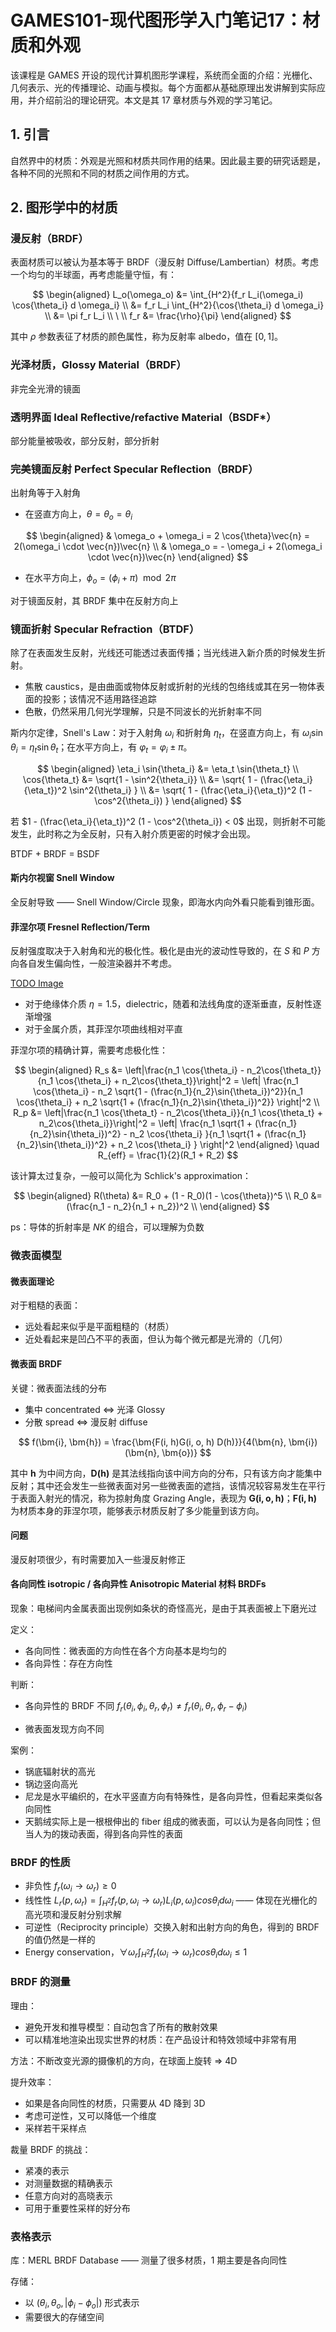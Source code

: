 # GAMES101-现代图形学入门笔记17：材质和外观


该课程是 GAMES 开设的现代计算机图形学课程，系统而全面的介绍：光栅化、几何表示、光的传播理论、动画与模拟。每个方面都从基础原理出发讲解到实际应用，并介绍前沿的理论研究。本文是其 17 章材质与外观的学习笔记。

## 1. 引言

自然界中的材质：外观是光照和材质共同作用的结果。因此最主要的研究话题是，各种不同的光照和不同的材质之间作用的方式。

## 2. 图形学中的材质

### 漫反射（BRDF）

表面材质可以被认为基本等于 BRDF（漫反射 Diffuse/Lambertian）材质。考虑一个均匀的半球面，再考虑能量守恒，有：

$$
\begin{aligned}
L_o(\omega_o) &= \int_{H^2}{f_r L_i(\omega_i) \cos{\theta_i} d \omega_i} \\
&= f_r L_i \int_{H^2}{\cos{\theta_i} d \omega_i} \\
&= \pi f_r L_i \\
\ \\
f_r &= \frac{\rho}{\pi}
\end{aligned}
$$

其中 $\rho$ 参数表征了材质的颜色属性，称为反射率 albedo，值在 $[0,1]$。

### 光泽材质，Glossy Material（BRDF）

非完全光滑的镜面

### 透明界面 Ideal Reflective/refactive Material（BSDF*）

部分能量被吸收，部分反射，部分折射

### 完美镜面反射 Perfect Specular Reflection（BRDF）

出射角等于入射角

- 在竖直方向上，$\theta = \theta_o = \theta_i$

$$
\begin{aligned}
& \omega_o + \omega_i = 2 \cos{\theta}\vec{n} = 2(\omega_i \cdot \vec{n})\vec{n} \\
& \omega_o = - \omega_i + 2(\omega_i \cdot \vec{n})\vec{n}
\end{aligned}
$$

- 在水平方向上，$\phi_o = (\phi_i + \pi)\mod{2\pi}$

对于镜面反射，其 BRDF 集中在反射方向上

### 镜面折射 Specular Refraction（BTDF）

除了在表面发生反射，光线还可能透过表面传播；当光线进入新介质的时候发生折射。

- 焦散 caustics，是由曲面或物体反射或折射的光线的包络线或其在另一物体表面的投影；该情况不适用路径追踪
- 色散，仍然采用几何光学理解，只是不同波长的光折射率不同

斯内尔定律，Snell's Law：对于入射角 $\omega_i$ 和折射角 $\eta_t$，在竖直方向上，有 $\omega_i \sin{\theta_i} = \eta_t \sin{\theta_t}$；在水平方向上，有 $\varphi_t = \varphi_i \pm \pi$。

$$
\begin{aligned}
\eta_i \sin{\theta_i} &= \eta_t \sin{\theta_t} \\
\cos{\theta_t} &= \sqrt{1 - \sin^2{\theta_i}} \\
&= \sqrt{ 1 - (\frac{\eta_i}{\eta_t})^2 \sin^2{\theta_i} } \\
&= \sqrt{ 1 - (\frac{\eta_i}{\eta_t})^2 (1 - \cos^2{\theta_i}) }
\end{aligned}
$$

若 $1 - (\frac{\eta_i}{\eta_t})^2 (1 - \cos^2{\theta_i}) < 0$ 出现，则折射不可能发生，此时称之为全反射，只有入射介质更密的时候才会出现。

BTDF + BRDF = BSDF
#### 斯内尔视窗 Snell Window

全反射导致 —— Snell Window/Circle 现象，即海水内向外看只能看到锥形面。

#### 菲涅尔项 Fresnel Reflection/Term

反射强度取决于入射角和光的极化性。极化是由光的波动性导致的，在 $S$ 和 $P$ 方向各自发生偏向性，一般渲染器并不考虑。

[TODO Image]()

- 对于绝缘体介质 $\eta = 1.5$，dielectric，随着和法线角度的逐渐垂直，反射性逐渐增强
- 对于金属介质，其菲涅尔项曲线相对平直

菲涅尔项的精确计算，需要考虑极化性：

$$
\begin{aligned}
R_s &= \left|\frac{n_1 \cos{\theta_i} - n_2\cos{\theta_t}}{n_1 \cos{\theta_i} + n_2\cos{\theta_t}}\right|^2 = \left| \frac{n_1 \cos{\theta_i} - n_2 \sqrt{1 - (\frac{n_1}{n_2}\sin{\theta_i})^2}}{n_1 \cos{\theta_i} + n_2 \sqrt{1 + (\frac{n_1}{n_2}\sin{\theta_i})^2}} \right|^2 \\
R_p &= \left|\frac{n_1 \cos{\theta_t} - n_2\cos{\theta_i}}{n_1 \cos{\theta_t} + n_2\cos{\theta_i}}\right|^2 = \left| \frac{n_1 \sqrt{1 + (\frac{n_1}{n_2}\sin{\theta_i})^2} - n_2 \cos{\theta_i} }{n_1 \sqrt{1 + (\frac{n_1}{n_2}\sin{\theta_i})^2} + n_2 \cos{\theta_i} } \right|^2
\end{aligned}
\quad R_{eff} = \frac{1}{2}(R_1 + R_2)
$$

该计算太过复杂，一般可以简化为 Schlick's approximation：

$$
\begin{aligned}
R(\theta) &= R_0 + (1 - R_0)(1 - \cos{\theta})^5 \\
R_0 &= (\frac{n_1 - n_2}{n_1 + n_2})^2 \\
\end{aligned}
$$

ps：导体的折射率是 $N K$ 的组合，可以理解为负数

### 微表面模型

#### 微表面理论

对于粗糙的表面：

- 远处看起来似乎是平面粗糙的（材质）
- 近处看起来是凹凸不平的表面，但认为每个微元都是光滑的（几何）

#### 微表面 BRDF

关键：微表面法线的分布

- 集中 concentrated <=> 光泽 Glossy
- 分散 spread <=> 漫反射 diffuse

$$
f(\bm{i}, \bm{h}) = \frac{\bm{F(i, h)G(i, o, h) D(h)}}{4(\bm{n}, \bm{i})(\bm{n}, \bm{o})}
$$

其中 $\bm{h}$ 为中间方向，$\bm{D(h)}$ 是其法线指向该中间方向的分布，只有该方向才能集中反射；其中还会发生一些微表面对另一些微表面的遮挡，该情况较容易发生在平行于表面入射光的情况，称为掠射角度 Grazing Angle，表现为 $\bm{G(i, o, h)}$；$\bm{F(i,h)}$ 为材质本身的菲涅尔项，能够表示材质反射了多少能量到该方向。

#### 问题

漫反射项很少，有时需要加入一些漫反射修正

#### 各向同性 isotropic / 各向异性 Anisotropic Material 材料 BRDFs

现象：电梯间内金属表面出现例如条状的奇怪高光，是由于其表面被上下磨光过

定义：

- 各向同性：微表面的方向性在各个方向基本是均匀的
- 各向异性：存在方向性

判断：

- 各向异性的 BRDF 不同 $f_r(\theta_i, \phi_i, \theta_r, \phi_r) \neq f_r(\theta_i, \theta_r, \phi_r - \phi_i)$

- 微表面发现方向不同

案例：

- 锅底辐射状的高光
- 锅边竖向高光
- 尼龙是水平编织的，在水平竖直方向有特殊性，是各向异性，但看起来类似各向同性
- 天鹅绒实际上是一根根伸出的 fiber 组成的微表面，可以认为是各向同性；但当人为的拨动表面，得到各向异性的表面

### BRDF 的性质

- 非负性 $f_r(\omega_i \rightarrow \omega_r) \geq 0$
- 线性性 $L_r(p, \omega_r) = \int_{H^2}{f_r(p, \omega_i \rightarrow \omega_r)L_i(p, \omega_i) cos{\theta_i} d \omega_i}$ —— 体现在光栅化的高光项和漫反射分别求解
- 可逆性（Reciprocity principle）交换入射和出射方向的角色，得到的 BRDF 的值仍然是一样的
- Energy conservation，$\forall \omega_r \int_{H^2}{f_r(\omega_i \rightarrow \omega_r) cos{\theta_i} d\omega_i} \leq 1$

### BRDF 的测量

理由：

- 避免开发和推导模型：自动包含了所有的散射效果
- 可以精准地渲染出现实世界的材质：在产品设计和特效领域中非常有用

方法：不断改变光源的摄像机的方向，在球面上旋转 => 4D

提升效率：

- 如果是各向同性的材质，只需要从 4D 降到 3D
- 考虑可逆性，又可以降低一个维度
- 采样若干采样点

裁量 BRDF 的挑战：

- 紧凑的表示
- 对测量数据的精确表示
- 任意方向对的高晓表示
- 可用于重要性采样的好分布

### 表格表示

库：MERL BRDF Database —— 测量了很多材质，1 期主要是各向同性

存储：

- 以 $(\theta_i, \theta_o, \left| \phi_i - \phi_o \right|)$ 形式表示
- 需要很大的存储空间

